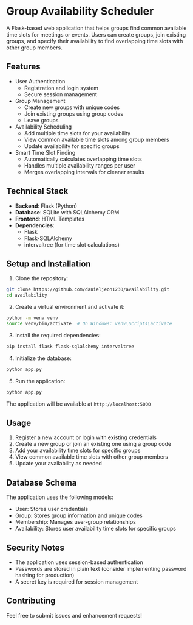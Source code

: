 # Group Availability Scheduler

A Flask-based web application that helps groups find common available time slots for meetings or events. Users can create groups, join existing groups, and specify their availability to find overlapping time slots with other group members.

## Features

- User Authentication
  - Registration and login system
  - Secure session management
- Group Management
  - Create new groups with unique codes
  - Join existing groups using group codes
  - Leave groups
- Availability Scheduling
  - Add multiple time slots for your availability
  - View common available time slots among group members
  - Update availability for specific groups
- Smart Time Slot Finding
  - Automatically calculates overlapping time slots
  - Handles multiple availability ranges per user
  - Merges overlapping intervals for cleaner results

## Technical Stack

- **Backend**: Flask (Python)
- **Database**: SQLite with SQLAlchemy ORM
- **Frontend**: HTML Templates
- **Dependencies**:
  - Flask
  - Flask-SQLAlchemy
  - intervaltree (for time slot calculations)

## Setup and Installation

1. Clone the repository:
```bash
git clone https://github.com/danieljeon1230/availability.git
cd availability
```

2. Create a virtual environment and activate it:
```bash
python -m venv venv
source venv/bin/activate  # On Windows: venv\Scripts\activate
```

3. Install the required dependencies:
```bash
pip install flask flask-sqlalchemy intervaltree
```

4. Initialize the database:
```bash
python app.py
```

5. Run the application:
```bash
python app.py
```

The application will be available at `http://localhost:5000`

## Usage

1. Register a new account or login with existing credentials
2. Create a new group or join an existing one using a group code
3. Add your availability time slots for specific groups
4. View common available time slots with other group members
5. Update your availability as needed

## Database Schema

The application uses the following models:
- User: Stores user credentials
- Group: Stores group information and unique codes
- Membership: Manages user-group relationships
- Availability: Stores user availability time slots for specific groups

## Security Notes

- The application uses session-based authentication
- Passwords are stored in plain text (consider implementing password hashing for production)
- A secret key is required for session management

## Contributing

Feel free to submit issues and enhancement requests!
